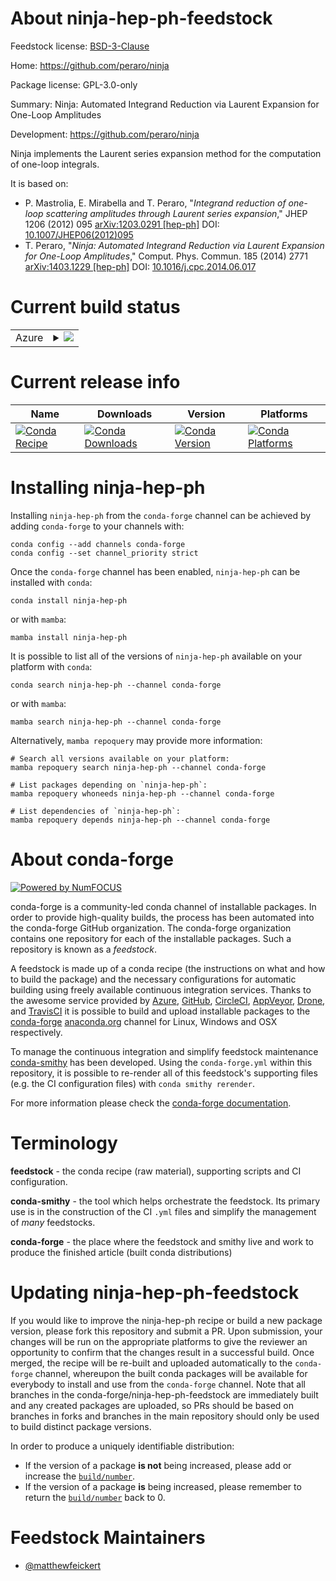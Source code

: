 About ninja-hep-ph-feedstock
============================

Feedstock license: [BSD-3-Clause](https://github.com/conda-forge/ninja-hep-ph-feedstock/blob/main/LICENSE.txt)

Home: https://github.com/peraro/ninja

Package license: GPL-3.0-only

Summary: Ninja: Automated Integrand Reduction via Laurent Expansion for One-Loop Amplitudes

Development: https://github.com/peraro/ninja

Ninja implements the Laurent series expansion method for the computation of
one-loop integrals.

It is based on:
* P. Mastrolia, E. Mirabella and T. Peraro, "_Integrand reduction of
one-loop scattering amplitudes through Laurent series expansion_,"
JHEP 1206 (2012) 095
[arXiv:1203.0291 [hep-ph]](https://arxiv.org/abs/1203.0291)
DOI: [10.1007/JHEP06(2012)095](https://doi.org/10.1007/JHEP06(2012)095)
* T. Peraro, "_Ninja: Automated Integrand Reduction via Laurent Expansion
for One-Loop Amplitudes_," Comput. Phys. Commun. 185 (2014) 2771
[arXiv:1403.1229 [hep-ph]](http://arxiv.org/abs/1403.1229)
DOI: [10.1016/j.cpc.2014.06.017](https://doi.org/10.1016/j.cpc.2014.06.017)


Current build status
====================


<table>
    
  <tr>
    <td>Azure</td>
    <td>
      <details>
        <summary>
          <a href="https://dev.azure.com/conda-forge/feedstock-builds/_build/latest?definitionId=24224&branchName=main">
            <img src="https://dev.azure.com/conda-forge/feedstock-builds/_apis/build/status/ninja-hep-ph-feedstock?branchName=main">
          </a>
        </summary>
        <table>
          <thead><tr><th>Variant</th><th>Status</th></tr></thead>
          <tbody><tr>
              <td>linux_64</td>
              <td>
                <a href="https://dev.azure.com/conda-forge/feedstock-builds/_build/latest?definitionId=24224&branchName=main">
                  <img src="https://dev.azure.com/conda-forge/feedstock-builds/_apis/build/status/ninja-hep-ph-feedstock?branchName=main&jobName=linux&configuration=linux%20linux_64_" alt="variant">
                </a>
              </td>
            </tr>
          </tbody>
        </table>
      </details>
    </td>
  </tr>
</table>

Current release info
====================

| Name | Downloads | Version | Platforms |
| --- | --- | --- | --- |
| [![Conda Recipe](https://img.shields.io/badge/recipe-ninja--hep--ph-green.svg)](https://anaconda.org/conda-forge/ninja-hep-ph) | [![Conda Downloads](https://img.shields.io/conda/dn/conda-forge/ninja-hep-ph.svg)](https://anaconda.org/conda-forge/ninja-hep-ph) | [![Conda Version](https://img.shields.io/conda/vn/conda-forge/ninja-hep-ph.svg)](https://anaconda.org/conda-forge/ninja-hep-ph) | [![Conda Platforms](https://img.shields.io/conda/pn/conda-forge/ninja-hep-ph.svg)](https://anaconda.org/conda-forge/ninja-hep-ph) |

Installing ninja-hep-ph
=======================

Installing `ninja-hep-ph` from the `conda-forge` channel can be achieved by adding `conda-forge` to your channels with:

```
conda config --add channels conda-forge
conda config --set channel_priority strict
```

Once the `conda-forge` channel has been enabled, `ninja-hep-ph` can be installed with `conda`:

```
conda install ninja-hep-ph
```

or with `mamba`:

```
mamba install ninja-hep-ph
```

It is possible to list all of the versions of `ninja-hep-ph` available on your platform with `conda`:

```
conda search ninja-hep-ph --channel conda-forge
```

or with `mamba`:

```
mamba search ninja-hep-ph --channel conda-forge
```

Alternatively, `mamba repoquery` may provide more information:

```
# Search all versions available on your platform:
mamba repoquery search ninja-hep-ph --channel conda-forge

# List packages depending on `ninja-hep-ph`:
mamba repoquery whoneeds ninja-hep-ph --channel conda-forge

# List dependencies of `ninja-hep-ph`:
mamba repoquery depends ninja-hep-ph --channel conda-forge
```


About conda-forge
=================

[![Powered by
NumFOCUS](https://img.shields.io/badge/powered%20by-NumFOCUS-orange.svg?style=flat&colorA=E1523D&colorB=007D8A)](https://numfocus.org)

conda-forge is a community-led conda channel of installable packages.
In order to provide high-quality builds, the process has been automated into the
conda-forge GitHub organization. The conda-forge organization contains one repository
for each of the installable packages. Such a repository is known as a *feedstock*.

A feedstock is made up of a conda recipe (the instructions on what and how to build
the package) and the necessary configurations for automatic building using freely
available continuous integration services. Thanks to the awesome service provided by
[Azure](https://azure.microsoft.com/en-us/services/devops/), [GitHub](https://github.com/),
[CircleCI](https://circleci.com/), [AppVeyor](https://www.appveyor.com/),
[Drone](https://cloud.drone.io/welcome), and [TravisCI](https://travis-ci.com/)
it is possible to build and upload installable packages to the
[conda-forge](https://anaconda.org/conda-forge) [anaconda.org](https://anaconda.org/)
channel for Linux, Windows and OSX respectively.

To manage the continuous integration and simplify feedstock maintenance
[conda-smithy](https://github.com/conda-forge/conda-smithy) has been developed.
Using the ``conda-forge.yml`` within this repository, it is possible to re-render all of
this feedstock's supporting files (e.g. the CI configuration files) with ``conda smithy rerender``.

For more information please check the [conda-forge documentation](https://conda-forge.org/docs/).

Terminology
===========

**feedstock** - the conda recipe (raw material), supporting scripts and CI configuration.

**conda-smithy** - the tool which helps orchestrate the feedstock.
                   Its primary use is in the construction of the CI ``.yml`` files
                   and simplify the management of *many* feedstocks.

**conda-forge** - the place where the feedstock and smithy live and work to
                  produce the finished article (built conda distributions)


Updating ninja-hep-ph-feedstock
===============================

If you would like to improve the ninja-hep-ph recipe or build a new
package version, please fork this repository and submit a PR. Upon submission,
your changes will be run on the appropriate platforms to give the reviewer an
opportunity to confirm that the changes result in a successful build. Once
merged, the recipe will be re-built and uploaded automatically to the
`conda-forge` channel, whereupon the built conda packages will be available for
everybody to install and use from the `conda-forge` channel.
Note that all branches in the conda-forge/ninja-hep-ph-feedstock are
immediately built and any created packages are uploaded, so PRs should be based
on branches in forks and branches in the main repository should only be used to
build distinct package versions.

In order to produce a uniquely identifiable distribution:
 * If the version of a package **is not** being increased, please add or increase
   the [``build/number``](https://docs.conda.io/projects/conda-build/en/latest/resources/define-metadata.html#build-number-and-string).
 * If the version of a package **is** being increased, please remember to return
   the [``build/number``](https://docs.conda.io/projects/conda-build/en/latest/resources/define-metadata.html#build-number-and-string)
   back to 0.

Feedstock Maintainers
=====================

* [@matthewfeickert](https://github.com/matthewfeickert/)


